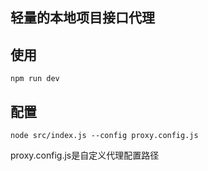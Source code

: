## 轻量的本地项目接口代理

## 使用
```shell
npm run dev
```

## 配置
```
node src/index.js --config proxy.config.js
```
proxy.config.js是自定义代理配置路径